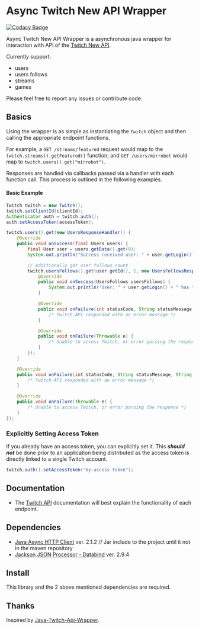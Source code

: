 # Async Twitch New API Wrapper

[![Codacy Badge](https://api.codacy.com/project/badge/Grade/e9af5c225b034d139c652b7db7dae6be)](https://app.codacy.com/app/Mirimas/Java-Twitch-Api-New-Wrapper?utm_source=github.com&utm_medium=referral&utm_content=Mirimas/Java-Twitch-Api-New-Wrapper&utm_campaign=Badge_Grade_Dashboard)

Async Twitch New API Wrapper is a asynchronous java wrapper for interaction with API of the [Twitch New API](https://dev.twitch.tv/docs/api/).

Currently support:
* users
* users follows
* streams
* games

Please feel free to report any issues or contribute code.

## Basics

Using the wrapper is as simple as instantiating the `Twitch` object and then calling the appropriate endpoint functions.

For example, a `GET /streams/featured` request would map to the `twitch.streams().getFeatured()` function; and `GET /users/mirrobot` would map to `twitch.users().get("mirrobot")`.

Responses are handled via callbacks passed via a handler with each function call. This process is outlined in the following examples.

#### Basic Example

```java
Twitch twitch = new Twitch();
twitch.setClientId(clientId);
Authenticator auth = twitch.auth();
auth.setAccessToken(accessToken);

twitch.users().get(new UsersResponseHandler() {
    @Override
    public void onSuccess(final Users users) {
        final User user = users.getData().get(0);
        System.out.println("Success received user: " + user.getLogin());

        // Additionally get user follows count
        twitch.usersFollows().get(user.getId(), 1, new UsersFollowsResponseHandler() {
            @Override
            public void onSuccess(UsersFollows usersFollows) {
                System.out.println("User: " + user.getLogin() + " has total follows:" + usersFollows.getTotal());
            }

            @Override
            public void onFailure(int statusCode, String statusMessage, String errorMessage) {
                /* Twitch API responded with an error message */
            }

            @Override
            public void onFailure(Throwable e) {
                /* Unable to access Twitch, or error parsing the response */
            }
        });
    }

    @Override
    public void onFailure(int statusCode, String statusMessage, String errorMessage) {
        /* Twitch API responded with an error message */
    }

    @Override
    public void onFailure(Throwable e) {
        /* Unable to access Twitch, or error parsing the response */
    }
});
```

### Explicitly Setting Access Token

If you already have an access token, you can explicitly set it. This _**should not**_ be done prior to an application being distributed as the access token is directly linked to a single Twitch account.

```java
twitch.auth().setAccessToken("my-access-token");
```

## Documentation
* The [Twitch API](https://dev.twitch.tv/docs/api/) documentation will best explain the functionality of each endpoint. 

## Dependencies

* [Java Async HTTP Client](https://github.com/urgrue/java-async-http/releases/tag/2.1.2) ver. 2.1.2 // Jar include to the project until it not in the maven repository
* [Jackson JSON Processor - Databind](http://wiki.fasterxml.com/JacksonHome) ver. 2.9.4

## Install

This library and the 2 above mentioned dependencies are required.

## Thanks

Inspired by [Java-Twitch-Api-Wrapper](https://github.com/urgrue/Java-Twitch-Api-Wrapper).